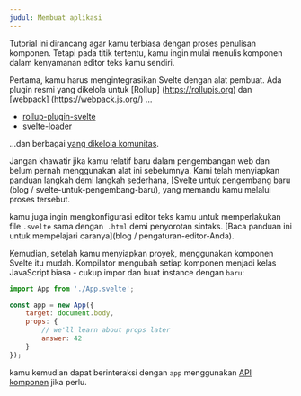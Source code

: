 ```yaml
---
judul: Membuat aplikasi
---
```


Tutorial ini dirancang agar kamu terbiasa dengan proses penulisan komponen. Tetapi pada titik tertentu, kamu ingin mulai menulis komponen dalam kenyamanan editor teks kamu sendiri.

Pertama, kamu harus mengintegrasikan Svelte dengan alat pembuat. Ada plugin resmi yang dikelola untuk [Rollup] (https://rollupjs.org) dan [webpack] (https://webpack.js.org/) ...

* [rollup-plugin-svelte](https://github.com/sveltejs/rollup-plugin-svelte)
* [svelte-loader](https://github.com/sveltejs/svelte-loader)

...dan berbagai [yang dikelola komunitas](https://github.com/sveltejs/integrations#bundler-plugins).

Jangan khawatir jika kamu relatif baru dalam pengembangan web dan belum pernah menggunakan alat ini sebelumnya. Kami telah menyiapkan panduan langkah demi langkah sederhana, [Svelte untuk pengembang baru (blog / svelte-untuk-pengembang-baru), yang memandu kamu melalui proses tersebut.

kamu juga ingin mengkonfigurasi editor teks kamu untuk memperlakukan file `.svelte` sama dengan` .html` demi penyorotan sintaks. [Baca panduan ini untuk mempelajari caranya](blog / pengaturan-editor-Anda).

Kemudian, setelah kamu menyiapkan proyek, menggunakan komponen Svelte itu mudah. Kompilator mengubah setiap komponen menjadi kelas JavaScript biasa - cukup impor dan buat instance dengan `baru`:

```js
import App from './App.svelte';

const app = new App({
	target: document.body,
	props: {
		// we'll learn about props later
		answer: 42
	}
});
```

kamu kemudian dapat berinteraksi dengan `app` menggunakan [API komponen](dokumen#Client-side_component_API) jika perlu.
